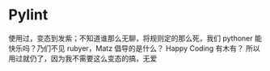 # Pylint

使用过，变态到发紫；不知道谁那么无聊，将规则定的那么死，我们 pythoner 能快乐吗？乃们不见 rubyer，Matz 倡导的是什么？ Happy Coding 有木有？ 所以用过就仍了，因为我不需要这么变态的搞，无爱